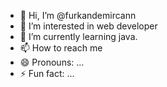 - 👋 Hi, I’m @furkandemircann
- 👀 I’m interested in web developer
- 🌱 I’m currently learning java.
- 📫 How to reach me 
- 😄 Pronouns: ...
- ⚡ Fun fact: ...

<!---
furkandemircann/furkandemircann is a ✨ special ✨ repository because its `README.md` (this file) appears on your GitHub profile.
You can click the Preview link to take a look at your changes.
--->
